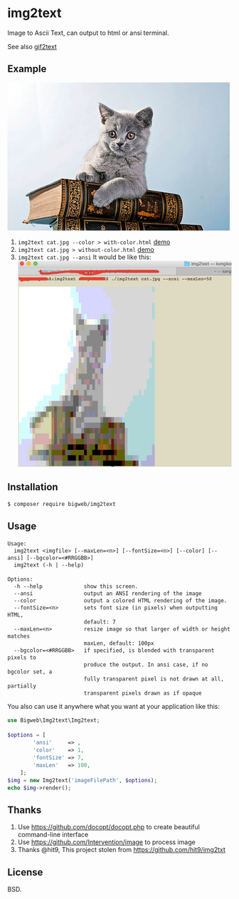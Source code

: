 img2text
=======

Image to Ascii Text, can output to html or ansi terminal.

See also [gif2text](https://github.com/dhlwing/gif2text)


Example
-------

![](cat.jpg)


1. `img2text cat.jpg --color > with-color.html` [demo](http://dhlwing.github.io/img2text/color.html)
2. `img2text cat.jpg > without-color.html` [demo](http://dhlwing.github.io/img2text/nocolor.html)
3. `img2text cat.jpg --ansi`
It would be like this:
![](example/ansi.png)

Installation
------------

```bash
$ composer require bigweb/img2text
```

Usage
-----

```
Usage:
  img2text <imgfile> [--maxLen=<n>] [--fontSize=<n>] [--color] [--ansi] [--bgcolor=<#RRGGBB>]
  img2text (-h | --help)

Options:
  -h --help             show this screen.
  --ansi                output an ANSI rendering of the image
  --color               output a colored HTML rendering of the image.
  --fontSize=<n>        sets font size (in pixels) when outputting HTML,
                        default: 7
  --maxLen=<n>          resize image so that larger of width or height matches
                        maxLen, default: 100px
  --bgcolor=<#RRGGBB>   if specified, is blended with transparent pixels to
                        produce the output. In ansi case, if no bgcolor set, a
                        fully transparent pixel is not drawn at all, partially
                        transparent pixels drawn as if opaque
```

You also can use it anywhere what you want at your application like this:

```php
use Bigweb\Img2text\Img2text;

$options = [
        'ansi'     => ,
        'color'    => 1,
        'fontSize' => 7,
        'maxLen'   => 100,
    ];
$img = new Img2text('imageFilePath', $options);
echo $img->render();
```

Thanks
------
1. Use https://github.com/docopt/docopt.php to create beautiful command-line interface
2. Use https://github.com/Intervention/image to process image
3. Thanks @hit9, This project stolen from  https://github.com/hit9/img2txt

License
-------

BSD.
